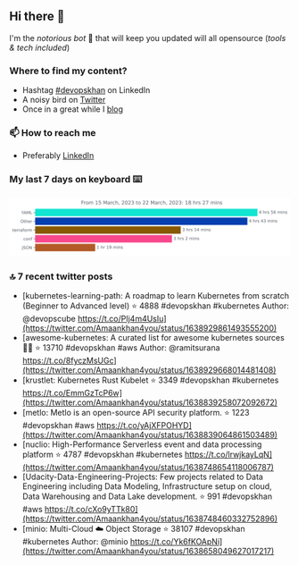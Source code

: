 <!--- [![Hits](https://hits.seeyoufarm.com/api/count/incr/badge.svg?url=https%3A%2F%2Fgithub.com%2Fakhan4u%2Fhit-counter&count_bg=%2379C83D&title_bg=%23555555&icon=&icon_color=%23E7E7E7&title=visits&edge_flat=false)](https://hits.seeyoufarm.com) --->

## Hi there 👋

I'm the _notorious bot_ 🤣 that will keep you updated will all opensource (_tools & tech included_) 

### Where to find my content?

* Hashtag [#devopskhan](https://www.linkedin.com/feed/hashtag/devopskhan) on LinkedIn
* A noisy bird on [Twitter](https://twitter.com/Amaankhan4you)
* Once in a great while I [blog](https://linuxparrot.netlify.app) 


### 📫 **How to reach me**

* Preferably [LinkedIn](https://www.linkedin.com/in/amaan-khan-linux-ninja)

### My last 7 days on keyboard ⌨️

<img src="https://github.com/akhan4u/akhan4u/blob/main/images/stat.svg" alt="Amaan's Wakatime Activity!"/>

### 🔝 7 recent twitter posts
<!-- DEVDOJO:START -->
- [kubernetes-learning-path: A roadmap to learn Kubernetes from scratch &lpar;Beginner to Advanced level&rpar;
⭐️ 4888
#devopskhan #kubernetes
Author: @devopscube
https://t.co/PIj4m4UsIu](https://twitter.com/Amaankhan4you/status/1638929861493555200)
- [awesome-kubernetes: A curated list for awesome kubernetes sources :ship::tada:
⭐️ 13710
#devopskhan #aws
Author: @ramitsurana
https://t.co/8fyczMsUGc](https://twitter.com/Amaankhan4you/status/1638929668014481408)
- [krustlet: Kubernetes Rust Kubelet
⭐️ 3349
#devopskhan #kubernetes
https://t.co/EmmGzTcP6w](https://twitter.com/Amaankhan4you/status/1638839258072092672)
- [metlo: Metlo is an open-source API security platform.
⭐️ 1223
#devopskhan #aws
https://t.co/yAjXFPOHYD](https://twitter.com/Amaankhan4you/status/1638839064861503489)
- [nuclio: High-Performance Serverless event and data processing platform
⭐️ 4787
#devopskhan #kubernetes
https://t.co/lrwjkayLqN](https://twitter.com/Amaankhan4you/status/1638748654118006787)
- [Udacity-Data-Engineering-Projects: Few projects related to Data Engineering including Data Modeling, Infrastructure setup on cloud, Data Warehousing and Data Lake development.
⭐️ 991
#devopskhan #aws
https://t.co/cXo9yTTk80](https://twitter.com/Amaankhan4you/status/1638748460332752896)
- [minio: Multi-Cloud :cloud: Object Storage 
⭐️ 38107
#devopskhan #kubernetes
Author: @minio
https://t.co/Yk6fKOApNi](https://twitter.com/Amaankhan4you/status/1638658049627017217)
<!-- DEVDOJO:END -->

<!-- ![Amaan's GitHub stats](https://github-readme-stats.vercel.app/api?username=akhan4u&count_private=true&show_icons=true&hide=contribs) -->
